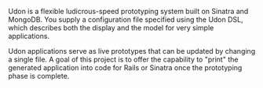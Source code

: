Udon is a flexible ludicrous-speed prototyping system built on Sinatra and MongoDB.  You supply a configuration file specified using the Udon DSL, which describes both the display and the model for very simple applications.  

Udon applications serve as live prototypes that can be updated by changing a single file.  A goal of this project is to offer the capability to "print" the generated application into code for Rails or Sinatra once the prototyping phase is complete.
